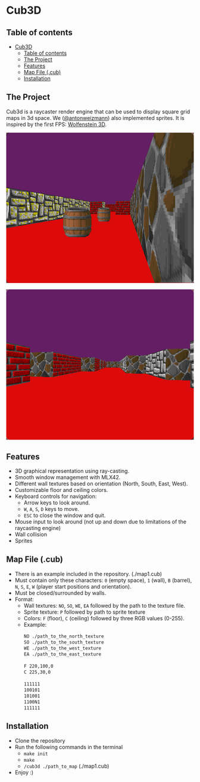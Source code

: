 # Cub3D

## Table of contents
- [Cub3D](#cub3d)
	- [Table of contents](#table-of-contents)
	- [The Project](#the-project)
	- [Features](#features)
	- [Map File (.cub)](#map-file-cub)
	- [Installation](#installation)

## The Project
Cub3d is a raycaster render engine that can be used to display square grid maps in 3d space. We ([@antonweizmann](https://www.github.com/antonweizmann)) also implemented sprites. It is inspired by the first FPS: [Wolfenstein 3D](http://users.atw.hu/wolf3d/).

![image](https://github.com/myryk31415/cub3D/blob/main/readme/Screenshot_13-Jun_22-00-32_Cub3D.png)

![image](https://github.com/myryk31415/cub3D/blob/main/readme/Screenshot_13-Jun_22-01-01_Cub3D.png)

## Features
- 3D graphical representation using ray-casting.
- Smooth window management with MLX42.
- Different wall textures based on orientation (North, South, East, West).
- Customizable floor and ceiling colors.
- Keyboard controls for navigation:
  - Arrow keys to look around.
  - `W`, `A`, `S`, `D` keys to move.
  - `ESC` to close the window and quit.
- Mouse input to look around (not up and down due to limitations of the raycasting engine)
- Wall collision
- Sprites

## Map File (.cub)
- There is an example included in the repository. (./map1.cub)
- Must contain only these characters: `0` (empty space), `1` (wall), `B` (barrel), `N`, `S`, `E`, `W` (player start positions and orientation).
- Must be closed/surrounded by walls.
- Format:
  - Wall textures: `NO`, `SO`, `WE`, `EA` followed by the path to the texture file.
  - Sprite texture: `P` followed by path to sprite texture
  - Colors: `F` (floor), `C` (ceiling) followed by three RGB values (0-255).
  - Example:
    ```
    NO ./path_to_the_north_texture
    SO ./path_to_the_south_texture
    WE ./path_to_the_west_texture
    EA ./path_to_the_east_texture
	
    F 220,100,0
    C 225,30,0

    111111
    100101
    101001
    1100N1
    111111
    ```

## Installation
- Clone the repository
- Run the following commands in the terminal
	- `make init`
	- `make`
	- `/cub3d ./path_to_map` (./map1.cub)
- Enjoy :)
